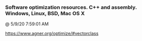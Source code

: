 ﻿

### Software optimization resources. C++ and assembly. Windows, Linux, BSD, Mac OS X
@ 5/9/20 7:59:01 AM

https://www.agner.org/optimize/#vectorclass


